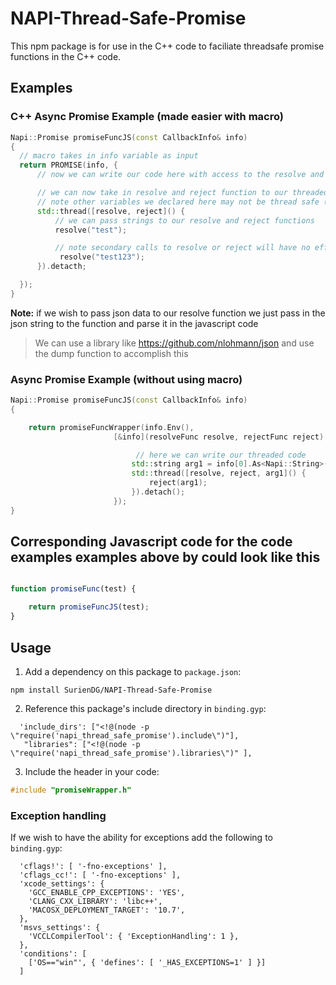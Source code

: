 # NAPI-Thread-Safe-Promise

This npm package is for use in the C++ code to faciliate threadsafe promise functions in the C++ code.

## Examples


### C++ Async Promise Example (made easier with macro)
```C++
Napi::Promise promiseFuncJS(const CallbackInfo& info)
{
  // macro takes in info variable as input
  return PROMISE(info, {
      // now we can write our code here with access to the resolve and reject functions

      // we can now take in resolve and reject function to our threaded function because they are thread safe
      // note other variables we declared here may not be thread safe (ex. info variable is not thread safe) 
      std::thread([resolve, reject]() {
          // we can pass strings to our resolve and reject functions
          resolve("test");

          // note secondary calls to resolve or reject will have no effect
           resolve("test123");
      }).detacth;

  });
}
```
**Note:** if we wish to pass json data to our resolve function we just pass in the json string to the function and parse it in the javascript code
> We can use a library like https://github.com/nlohmann/json and use the dump function to accomplish this

### Async Promise Example (without using macro)
```C++
Napi::Promise promiseFuncJS(const CallbackInfo& info)
{  

    return promiseFuncWrapper(info.Env(),
                       [&info](resolveFunc resolve, rejectFunc reject) { // this is a function which we will pass our thread safe resolve and reject functions too

                            // here we can write our threaded code
                           std::string arg1 = info[0].As<Napi::String>();
                           std::thread([resolve, reject, arg1]() {
                               reject(arg1);
                           }).detach();
                       });
}
```

## Corresponding Javascript code for the code examples examples above by could look like this

```Javascript

function promiseFunc(test) {

    return promiseFuncJS(test);
}

```


## Usage

  1. Add a dependency on this package to `package.json`: 
   ```
   npm install SurienDG/NAPI-Thread-Safe-Promise
   ```
  2. Reference this package's include directory in `binding.gyp`:
```gyp
  'include_dirs': ["<!@(node -p \"require('napi_thread_safe_promise').include\")"],
   "libraries": ["<!@(node -p \"require('napi_thread_safe_promise').libraries\")" ],
```
  3. Include the header in your code:
```C++
#include "promiseWrapper.h"
```

### Exception handling

If we wish to have the ability for exceptions add the following to  `binding.gyp`:
```gyp
  'cflags!': [ '-fno-exceptions' ],
  'cflags_cc!': [ '-fno-exceptions' ],
  'xcode_settings': {
    'GCC_ENABLE_CPP_EXCEPTIONS': 'YES',
    'CLANG_CXX_LIBRARY': 'libc++',
    'MACOSX_DEPLOYMENT_TARGET': '10.7',
  },
  'msvs_settings': {
    'VCCLCompilerTool': { 'ExceptionHandling': 1 },
  },
  'conditions': [
    ['OS=="win"', { 'defines': [ '_HAS_EXCEPTIONS=1' ] }]
  ]
```
